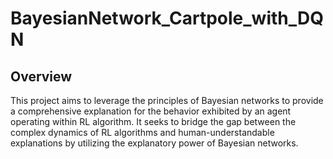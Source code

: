 # BayesianNetwork_Cartpole_with_DQN

## Overview
This project aims to leverage the principles of Bayesian networks to provide a comprehensive explanation for the behavior exhibited by an agent operating within RL algorithm. It seeks to bridge the gap between the complex dynamics of RL algorithms and human-understandable explanations by utilizing the explanatory power of Bayesian networks.
